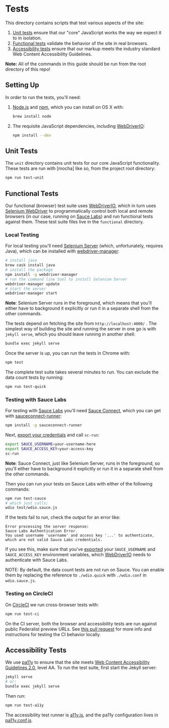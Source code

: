 # Tests
This directory contains scripts that test various aspects of the site:

1. [Unit tests](#unit-tests) ensure that our "core" JavaScript works
   the way we expect it to in isolation.
1. [Functional tests](#functional-tests) validate the behavior of the site in
   real browsers.
1. [Accessibility tests](#accessibility-tests) ensure that our markup meets
   the industry standard Web Content Accessibility Guidelines.

**Note:** All of the commands in this guide should be run from the
root directory of this repo!


## Setting Up

In order to run the tests, you'll need:

1. [Node.js] and [npm], which you can install on OS X with:

    ```sh
    brew install node
    ```

1. The requisite JavaScript dependencies, including [WebDriverIO]:

    ```sh
    npm install --dev
    ```


## Unit Tests
The `unit` directory contains unit tests for our core JavaScript functionality.
These tests are run with [mocha] like so, from the project root directory:

```sh
npm run test-unit
```

## Functional Tests

Our functional (browser) test suite uses [WebDriverIO], which in turn uses
[Selenium WebDriver] to programmatically control both local and remote browsers
(in our case, running on [Sauce Labs]) and run functional tests against them.
These test suite files live in the `functional` directory.

### Local Testing

For local testing you'll need [Selenium Server][Selenium Server]
(which, unfortunately, requires Java), which can be installed with
[webdriver-manager]:

```sh
# install java
brew cask install java
# install the package
npm install -g webdriver-manager
# run the command line tool to install Selenium Server
webdriver-manager update
# start the server
webdriver-manager start
```

**Note**: Selenium Server runs in the foreground, which means that
you'll either have to background it explicitly or run it in a
separate shell from the other commands.

The tests depend on fetching the site from `http://localhost:4000/` . The
simplest way of building the site and running the server in one go is with
`jekyll serve`, which you should leave running in another shell:

```sh
bundle exec jekyll serve
```

Once the server is up, you can run the tests in Chrome with:

```sh
npm test
```

The complete test suite takes several minutes to run. You can exclude
the data count tests by running:

```sh
npm run test-quick
```

### Testing with Sauce Labs

For testing with [Sauce Labs] you'll need [Sauce Connect], which you
can get with [sauceconnect-runner]:

```sh
npm install -g sauceconnect-runner
```

Next, [export your credentials][export variables] and call `sc-run`:

```sh
export SAUCE_USERNAME=your-username-here
export SAUCE_ACCESS_KEY=your-access-key
sc-run
```

**Note**: Sauce Connect, just like Selenium Server, runs in the
foreground, so you'll either have to background it explicitly or run
it in a separate shell from the other commands.

Then you can run your tests on Sauce Labs with either of the
following commands:

```sh
npm run test-sauce
# which just calls:
wdio test/wdio.sauce.js
```

If the tests fail to run, check the output for an error like:

```
Error processing the server response:
Sauce Labs Authentication Error.
You used username 'username' and access key '...' to authenticate,
which are not valid Sauce Labs credentials.
```

If you see this, make sure that you've [exported][export variables]
your `SAUCE_USERNAME` and `SAUCE_ACCESS_KEY` environment variables,
which [WebDriverIO] needs to authenticate with Sauce Labs.

NOTE: By default, the data count tests are not run on Sauce. You can
enable them by replacing the reference to `./wdio.quick` with
`./wdio.conf` in `wdio.sauce.js`.

### Testing on CircleCI

On [CircleCI] we run cross-browser tests with:

```sh
npm run test-ci
```

On the CI server, both the browser and accessibility tests are run against
public Federalist preview URLs. See [this pull
request](https://github.com/18F/college-choice/pull/1496) for more
info and instructions for testing the CI behavior locally.


## Accessibility Tests

We use [pa11y] to ensure that the site meets [Web Content Accessibility
Guidelines 2.0][WCAG 2.0], level AA. To run the test suite, first start the
Jekyll server:

```sh
jekyll serve
# or:
bundle exec jekyll serve
```

Then run:

```sh
npm run test-a11y
```

The accessibility test runner is [a11y.js](a11y.js), and the pa11y
configuration lives in [pa11y.conf.js](pa11y.conf.js).


[WebDriverIO]: http://webdriver.io/
[Node.js]: https://nodejs.org/
[PhantomJS]: http://phantomjs.org/
[Sauce Connect]: https://docs.saucelabs.com/reference/sauce-connect/
[Sauce Labs]: https://saucelabs.com/
[Selenium Server]: http://www.seleniumhq.org/download/
[Selenium WebDriver]: http://www.seleniumhq.org/docs/03_webdriver.jsp
[npm]: https://www.npmjs.org/
[sauceconnect-runner]: https://github.com/shawnbot/sauceconnect-runner
[webdriver-manager]: https://www.npmjs.com/package/webdriver-manager
[CircleCI]: https://circleci.com/
[export variables]: https://docs.saucelabs.com/tutorials/js-unit-testing/#exporting-credentials-on-mac-linux
[pa11y]: http://pa11y.org/
[WCAG 2.0]: https://www.w3.org/WAI/WCAG20/quickref/
